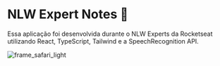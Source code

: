 # NLW Expert Notes 📝 
Essa aplicação foi desenvolvida durante o NLW Experts da Rocketseat utilizando React, TypeScript, Tailwind e a SpeechRecognition API.

![frame_safari_light](https://github.com/luanasa/note-app/assets/38231334/a9de6226-ec40-43d0-a411-cfd3263b2545)

